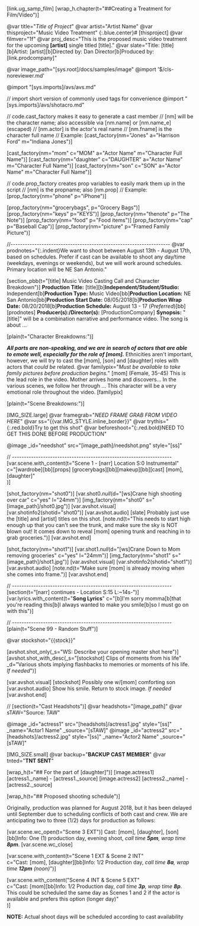 [link.ug_samp_film]
[wrap_h.chapter(t="##Creating a Treatment for Film/Video")]

@var title="*Title of Project*"
@var artist="Artist Name"
@var thisproject="Music Video Treatment"
{:.blue.center}# [thisproject]
@var filmver="1f"
@var proj_desc="This is the proposed music video treatment for the upcoming **[artist]** single titled [title]."
@var slate="Title: [title][b]Artist: [artist][b]Directed by: Dan Director[b]Produced by: [link.prodcompany]"

@var image_path="[sys.root]/docs/samples/image"
@import '$/cls-noreviewer.md'

@import "[sys.imports]/avs/avs.md"

// import short version of commonly used tags for convenience
@import "[sys.imports]/avs/shotacro.md"

// code.cast_factory makes it easy to generate a cast member
// [nm] will be the character name; also accessible via [nm.name] or [nm.name_e] (escaped)
// [nm.actor] is the actor's real name
// [nm.fname] is the character full name
// Example: [cast_factory(nm="Jones" a="Harrison Ford" m="Indiana Jones")]

[cast_factory(nm="mom" c="MOM" a="Actor Name" m="Character Full Name")]
[cast_factory(nm="daughter" c="DAUGHTER" a="Actor Name" m="Character Full Name")]
[cast_factory(nm="son" c="SON" a="Actor Name" m="Character Full Name")]

// code.prop_factory creates prop variables to easily mark them up in the script
// [nm] is the propname; also [nm.prop]
// Example: [prop_factory(nm="phone" p="iPhone")]

[prop_factory(nm="grocerybags", p="Grocery Bags")]
[prop_factory(nm="keys" p="KEYS")]
[prop_factory(nm="thenote" p="The Note")]
[prop_factory(nm="food" p="Food items")]
[prop_factory(nm="cap" p="Baseball Cap")]
[prop_factory(nm="picture" p="Framed Family Picture")]

//-------------------------------------------------------------------
@var prodnotes="{:.indent}We want to shoot between August 13th - August 17th, based on schedules. Prefer if cast can be available to shoot any day/time (weekdays, evenings or weekends), but we will work around schedules. Primary location will be NE San Antonio."

[section_pbb(t="[title] Music Video Casting Call and Character Breakdown")]
**Production Title:** [title][b]**Independent/Student/Studio:** Independent[b]**Production Type:** Music Video[bb]**Production Location:** NE San Antonio[bb]**Production Start Date:** 08/05/2018[b]**Production Wrap Date:** 08/20/2018[b]**Production Schedule:** August 13 - 17 &lpar;*Preferred*&rpar;[bb][prodnotes]
**Producer&lpar;s&rpar;:/Director&lpar;s&rpar;:** [ProductionCompany]
**Synopsis:** "[title]" will be a combination narrative and performance video. The song is about ...

[plain(t="Character Breakdowns:")]

***All parts are non-speaking, and we are in search of actors that are able to emote well, especially for the role of [mom].***
Ethnicities aren't important, however, we will try to cast the [mom], [son] and [daughter] roles with actors that *could be* related.
@var familypix="*Must be available to take family pictures before production begins.*"
[mom] (Female, 35-45) This is the lead role in the video. Mother arrives home and discovers... In the various scenes, we follow her through ... This character will be a very emotional role throughout the video. [familypix]

[plain(t="Scene Breakdowns:")]

[IMG_SIZE.large]
@var framegrab="*NEED FRAME GRAB FROM VIDEO HERE*"
@var ss="{{var.IMG_STYLE.inline_border}}"
@var trythis="{:.red.bold}Try to get this shot"
@var beforeshoot="{:.red.bold}NEED TO GET THIS DONE BEFORE PRODUCTION"

@image _id="needshot" src="[image_path]/needshot.png" style="[ss]"

// -------------------------------------------------------------------
[var.scene.with_content(t="Scene 1 - [narr] Location S:0 Instrumental"   \
       c="[wardrobe][bb][props] [grocerybags][bb][makeup][bb][cast] [mom], [daughter]" \
)]

[shot_factory(nm="shot0")]
[var.shot0._null_(d="[ws]Crane high shooting over car" c="yes" l="24mm")]
[img_factory(nm="shot0" s="[image_path]/shot0.jpg")]
[var.avshot.visual]
[var.shotinfo2(shotid="shot0")]
[var.avshot.audio]
[slate]
Probably just use the [title] and [artist] titles on this shot.
[note.nd(t="This needs to start high enough up that you can't see the trunk, and make sure the sky is NOT blown out! It comes down to reveal [mom] opening trunk and reaching in to grab groceries.")]
[var.avshot.end]

[shot_factory(nm="shot1")]
[var.shot1._null_(d="[ws]Crane Down to Mom removing groceries" c="yes" l="24mm")]
[img_factory(nm="shot1" s="[image_path]/shot1.jpg")]
[var.avshot.visual]
[var.shotinfo2(shotid="shot1")]
[var.avshot.audio]
[note.nd(t="Make sure [mom] is already moving when she comes into frame.")]
[var.avshot.end]

// -------------------------------------------------------------------
[section(t="[narr] continues - Location S:15 L:~14s-")]
[var.lyrics.with_content(t="**Song Lyrics**" c="[b]I'm sorry momma[b]that you're reading this[b]I always wanted to make you smile[b]so I must go on with this")]

// -------------------------------------------------------------------
[plain(t="Scene 99 - Random Stuff")]

@var stockshot="{{stock}}"

[avshot.shot_only(_s="WS: Describe your opening master shot here")]
[avshot.shot_with_desc(_s="[stockshot] Clips of moments from his life" _d="Various shots implying flashbacks to memories or moments of his life. *If needed*")]

[var.avshot.visual]
[stockshot] Possibly one w/[mom] comforting son
[var.avshot.audio]
Show his smile. Return to stock image. *If needed*
[var.avshot.end]

//
[section(t="Cast Headshots")]
@var headshots="[image_path]"
@var sTAW="Source: TAW"

@image _id="actress1" src="[headshots]/actress1.jpg" style="[ss]" _name="Actor1 Name" _source="[sTAW]"
@image _id="actress2" src="[headshots]/actress2.jpg" style="[ss]" _name="Actor2 Name" _source="[sTAW]"


[IMG_SIZE.small]
@var backup="**BACKUP CAST MEMBER**"
@var tnted="**TNT SENT**"

[wrap_h(t="## For the part of [daughter]")]
[image.actress1] [actress1._name] - [actress1._source]
[image.actress2] [actress2._name] - [actress2._source]

[wrap_h(t="## Proposed shooting schedule")]

Originally, production was planned for August 2018, but it has been delayed until September due to scheduling conflicts of both cast and crew. We are anticipating two to three (1/2) days for production as follows:

[var.scene.wc_open(t="Scene 3 EXT")]
    Cast: [mom], [daughter], [son][bb]Info: One (1) production day, evening shoot, *call time **5pm**, wrap time **8pm***.
[var.scene.wc_close]

[var.scene.with_content(t="Scene 1 EXT & Scene 2 INT" \
    c="Cast: [mom], [daughter][bb]Info: 1/2 Production day, *call time **8a**, wrap time **12pm** (noon)*")]

[var.scene.with_content("Scene 4 INT & Scene 5 EXT" \
    c="Cast: [mom][bb]Info: 1/2 Production day, *call time **3p**, wrap time **8p***. This could be scheduled the same day as Scenes 1 and 2 if the actor is available and prefers this option (longer day)" \
)]

**NOTE:** Actual shoot days will be scheduled according to cast availability

